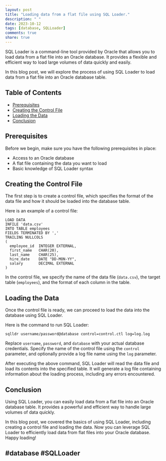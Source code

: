 ```yaml
---
layout: post
title: "Loading data from a flat file using SQL Loader."
description: " "
date: 2023-10-12
tags: [database, SQLLoader]
comments: true
share: true
---
```


SQL Loader is a command-line tool provided by Oracle that allows you to load data from a flat file into an Oracle database. It provides a flexible and efficient way to load large volumes of data quickly and easily.

In this blog post, we will explore the process of using SQL Loader to load data from a flat file into an Oracle database table.

## Table of Contents
- [Prerequisites](#prerequisites)
- [Creating the Control File](#creating-the-control-file)
- [Loading the Data](#loading-the-data)
- [Conclusion](#conclusion)

## Prerequisites<a name="prerequisites"></a>

Before we begin, make sure you have the following prerequisites in place:
- Access to an Oracle database
- A flat file containing the data you want to load
- Basic knowledge of SQL Loader syntax

## Creating the Control File<a name="creating-the-control-file"></a>

The first step is to create a control file, which specifies the format of the data file and how it should be loaded into the database table.

Here is an example of a control file:

```
LOAD DATA
INFILE 'data.csv'
INTO TABLE employees
FIELDS TERMINATED BY ','
TRAILING NULLCOLS
(
  employee_id  INTEGER EXTERNAL,
  first_name   CHAR(20),
  last_name    CHAR(25),
  hire_date    DATE "DD-MON-YY",
  salary       DECIMAL EXTERNAL
)
```

In the control file, we specify the name of the data file (`data.csv`), the target table (`employees`), and the format of each column in the table.

## Loading the Data<a name="loading-the-data"></a>

Once the control file is ready, we can proceed to load the data into the database using SQL Loader.

Here is the command to run SQL Loader:

```shell
sqlldr username/password@database control=control.ctl log=log.log
```

Replace `username`, `password`, and `database` with your actual database credentials. Specify the name of the control file using the `control` parameter, and optionally provide a log file name using the `log` parameter.

After executing the above command, SQL Loader will read the data file and load its contents into the specified table. It will generate a log file containing information about the loading process, including any errors encountered.

## Conclusion<a name="conclusion"></a>

Using SQL Loader, you can easily load data from a flat file into an Oracle database table. It provides a powerful and efficient way to handle large volumes of data quickly.

In this blog post, we covered the basics of using SQL Loader, including creating a control file and loading the data. Now you can leverage SQL Loader to efficiently load data from flat files into your Oracle database. Happy loading!

## #database #SQLLoader